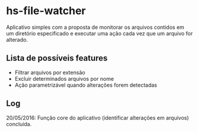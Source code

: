 # hs-file-watcher
Aplicativo simples com a proposta de monitorar os arquivos contidos em um diretório especificado e executar uma ação cada vez que um arquivo for alterado.

## Lista de possíveis features
- Filtrar arquivos por extensão
- Excluir determinados arquivos por nome
- Ação parametrizável quando alterações forem detectadas

## Log
20/05/2016: Função core do aplicativo (identificar alterações em arquivos) concluída.